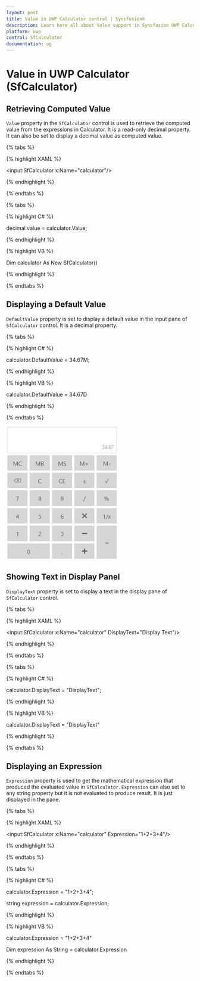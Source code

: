 ```yaml
---
layout: post
title: Value in UWP Calculator control | Syncfusion®
description: Learn here all about Value support in Syncfusion UWP Calculator (SfCalculator) control and more.
platform: uwp
control: SfCalculator
documentation: ug
---
```


# Value in UWP Calculator (SfCalculator)

## Retrieving Computed Value

`Value` property in the `SfCalculator` control is used to retrieve the computed value from the expressions in Calculator. It is a read-only decimal property. It can also be set to display a decimal value as computed value.

{% tabs %}

{% highlight XAML %}

<Grid>

<TextBlock Text="{Binding ElementName=calculator,Path=Value}"/>

<input:SfCalculator x:Name="calculator"/>

</Grid>

{% endhighlight %}

{% endtabs %}

{% tabs %}

{% highlight C# %}

decimal value = calculator.Value;

{% endhighlight %}

{% highlight VB %}

 Dim calculator As New SfCalculator()

{% endhighlight %}

{% endtabs %}

## Displaying a Default Value

`DefaultValue` property is set to display a default value in the input pane of `SfCalculator` control. It is a decimal property.  

{% tabs %}

{% highlight C# %}

calculator.DefaultValue = 34.67M;

{% endhighlight %}

{% highlight VB %}

calculator.DefaultValue = 34.67D

{% endhighlight %}


{% endtabs %}

![SfCalculator-img4](SfCalculator-images/SfCalculator-img4.jpeg)

## Showing Text in Display Panel

`DisplayText` property is set to display a text in the display pane of `SfCalculator` control.

{% tabs %}

{% highlight XAML %}

<input:SfCalculator x:Name="calculator" DisplayText="Display Text"/>

{% endhighlight %}

{% endtabs %}

{% tabs %}

{% highlight C# %}

calculator.DisplayText = "DisplayText";

{% endhighlight %}

{% highlight VB %}

calculator.DisplayText = "DisplayText"

{% endhighlight %}

{% endtabs %}


## Displaying an Expression

`Expression` property is used to get the mathematical expression that produced the evaluated value in `SfCalculator`. `Expression` can also set to any string property but it is not evaluated to produce result. It is just displayed in the pane.

{% tabs %}

{% highlight XAML %}

<Grid>

<TextBlock Text="{Binding ElementName=calculator,Path=Expression}"/>

<input:SfCalculator x:Name="calculator" Expression="1+2+3+4"/>

</Grid>

{% endhighlight %}

{% endtabs %}

{% tabs %}

{% highlight C# %}

calculator.Expression = "1+2+3+4";

string expression = calculator.Expression;

{% endhighlight %}

{% highlight VB %}

calculator.Expression = "1+2+3+4"

Dim expression As String = calculator.Expression

{% endhighlight %}


{% endtabs %}

